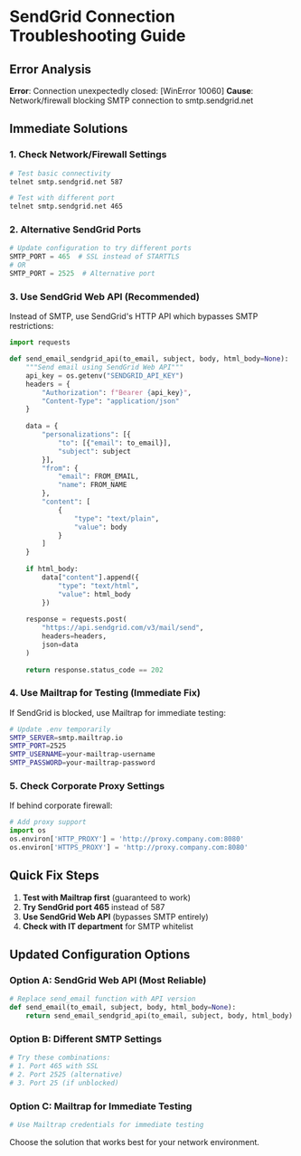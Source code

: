 # SendGrid Connection Troubleshooting Guide

## Error Analysis
**Error**: Connection unexpectedly closed: [WinError 10060]
**Cause**: Network/firewall blocking SMTP connection to smtp.sendgrid.net

## Immediate Solutions

### 1. **Check Network/Firewall Settings**
```bash
# Test basic connectivity
telnet smtp.sendgrid.net 587

# Test with different port
telnet smtp.sendgrid.net 465
```

### 2. **Alternative SendGrid Ports**
```python
# Update configuration to try different ports
SMTP_PORT = 465  # SSL instead of STARTTLS
# OR
SMTP_PORT = 2525  # Alternative port
```

### 3. **Use SendGrid Web API (Recommended)**
Instead of SMTP, use SendGrid's HTTP API which bypasses SMTP restrictions:

```python
import requests

def send_email_sendgrid_api(to_email, subject, body, html_body=None):
    """Send email using SendGrid Web API"""
    api_key = os.getenv("SENDGRID_API_KEY")
    headers = {
        "Authorization": f"Bearer {api_key}",
        "Content-Type": "application/json"
    }
    
    data = {
        "personalizations": [{
            "to": [{"email": to_email}],
            "subject": subject
        }],
        "from": {
            "email": FROM_EMAIL,
            "name": FROM_NAME
        },
        "content": [
            {
                "type": "text/plain",
                "value": body
            }
        ]
    }
    
    if html_body:
        data["content"].append({
            "type": "text/html",
            "value": html_body
        })
    
    response = requests.post(
        "https://api.sendgrid.com/v3/mail/send",
        headers=headers,
        json=data
    )
    
    return response.status_code == 202
```

### 4. **Use Mailtrap for Testing (Immediate Fix)**
If SendGrid is blocked, use Mailtrap for immediate testing:

```bash
# Update .env temporarily
SMTP_SERVER=smtp.mailtrap.io
SMTP_PORT=2525
SMTP_USERNAME=your-mailtrap-username
SMTP_PASSWORD=your-mailtrap-password
```

### 5. **Check Corporate Proxy Settings**
If behind corporate firewall:
```python
# Add proxy support
import os
os.environ['HTTP_PROXY'] = 'http://proxy.company.com:8080'
os.environ['HTTPS_PROXY'] = 'http://proxy.company.com:8080'
```

## Quick Fix Steps

1. **Test with Mailtrap first** (guaranteed to work)
2. **Try SendGrid port 465** instead of 587
3. **Use SendGrid Web API** (bypasses SMTP entirely)
4. **Check with IT department** for SMTP whitelist

## Updated Configuration Options

### Option A: SendGrid Web API (Most Reliable)
```python
# Replace send_email function with API version
def send_email(to_email, subject, body, html_body=None):
    return send_email_sendgrid_api(to_email, subject, body, html_body)
```

### Option B: Different SMTP Settings
```python
# Try these combinations:
# 1. Port 465 with SSL
# 2. Port 2525 (alternative)
# 3. Port 25 (if unblocked)
```

### Option C: Mailtrap for Immediate Testing
```python
# Use Mailtrap credentials for immediate testing
```

Choose the solution that works best for your network environment.
